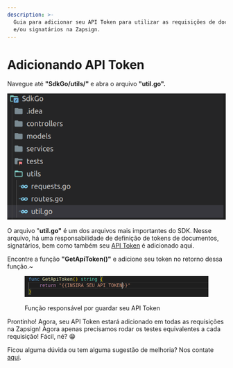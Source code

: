 ```yaml
---
description: >-
  Guia para adicionar seu API Token para utilizar as requisições de documentos
  e/ou signatários na Zapsign.
---
```


# Adicionando API Token

Navegue até **"SdkGo/utils/"** e abra o arquivo **"util.go".**

![](<../../../../.gitbook/assets/image (24).png>)

O arquivo "**util.go"** é um dos arquivos mais importantes do SDK. Nesse arquivo, há uma responsabilidade de definição de tokens de documentos, signatários, bem como também seu [API Token](https://docs.zapsign.com.br/) é adicionado aqui.

Encontre a função **"GetApiToken()"** e adicione seu token no retorno dessa função.\~

<figure><img src="../../../../.gitbook/assets/Captura de tela de 2023-02-13 12-14-43 (1).png" alt=""><figcaption><p>Função responsável por guardar seu API Token</p></figcaption></figure>

Prontinho! Agora, seu API Token estará adicionado em todas as requisições na Zapsign! Agora apenas precisamos rodar os testes equivalentes a cada requisição! Fácil, né? 😁

Ficou alguma dúvida ou tem alguma sugestão de melhoria? Nos contate [aqui](https://zapsign.com.br/contato/).

